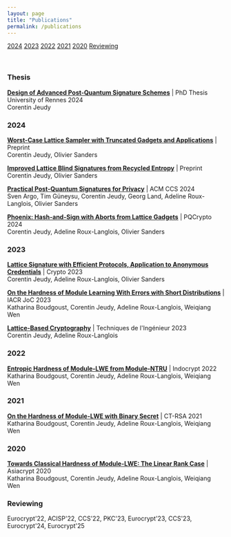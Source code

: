 ```yaml
---
layout: page
title: "Publications"
permalink: /publications
---
```


[<span class="mydate">2024</span>](/publications/#2024) [<span class="mydate">2023</span>](/publications/#2023) [<span class="mydate">2022</span>](/publications/#2022) [<span class="mydate">2021</span>](/publications/#2021) [<span class="mydate">2020</span>](/publications/#2020) [<span class="mydate">Reviewing</span>](/publications/#reviewing)  

<br>

### Thesis

[**Design of Advanced Post-Quantum Signature Schemes**](/publications/design_of_advanced_post_quantum_signature_schemes) | <span class="conf">PhD Thesis University of Rennes 2024</span>  
<span class="authors">Corentin Jeudy</span>   

### 2024

[**Worst-Case Lattice Sampler with Truncated Gadgets and Applications**](/publications/worst-case_lattice_sampler_with_truncated_gadgets_and_applications) | <span class="conf">Preprint</span>    
<span class="authors">Corentin Jeudy, Olivier Sanders</span>   

[**Improved Lattice Blind Signatures from Recycled Entropy**](/publications/improved_lattice_blind_signatures_from_recycled_entropy) | <span class="conf">Preprint</span>    
<span class="authors">Corentin Jeudy, Olivier Sanders</span>  

[**Practical Post-Quantum Signatures for Privacy**](/publications/practical_post_quantum_signatures_for_privacy) | <span class="conf">ACM CCS 2024</span>  
<span class="authors">Sven Argo, Tim Güneysu, Corentin Jeudy, Georg Land, Adeline Roux-Langlois, Olivier Sanders</span>  

[**Phoenix: Hash-and-Sign with Aborts from Lattice Gadgets**](/publications/phoenix_hash_and_sign_with_aborts_from_lattice_gadgets) | <span class="conf">PQCrypto 2024</span>    
<span class="authors">Corentin Jeudy, Adeline Roux-Langlois, Olivier Sanders</span>  

### 2023

[**Lattice Signature with Efficient Protocols, Application to Anonymous Credentials**](/publications/lattice_signature_with_efficient_protocols_application_to_anonymous_credentials) | <span class="conf">Crypto 2023</span>  
<span class="authors">Corentin Jeudy, Adeline Roux-Langlois, Olivier Sanders</span>  

[**On the Hardness of Module Learning With Errors with Short Distributions**](/publications/on_the_hardness_of_module_learning_with_errors_with_short_distributions) | <span class="conf">IACR JoC 2023</span>    
<span class="authors">Katharina Boudgoust, Corentin Jeudy, Adeline Roux-Langlois, Weiqiang Wen</span>  

[**Lattice-Based Cryptography**](/publications/lattice-based_cryptography) | <span class="conf">Techniques de l'Ingénieur 2023</span>  
<span class="authors">Corentin Jeudy, Adeline Roux-Langlois</span>  

### 2022

[**Entropic Hardness of Module-LWE from Module-NTRU**](/publications/entropic_hardness_of_module-lwe_from_module-ntru) | <span class="conf">Indocrypt 2022</span>    
<span class="authors">Katharina Boudgoust, Corentin Jeudy, Adeline Roux-Langlois, Weiqiang Wen</span>  

### 2021  

[**On the Hardness of Module-LWE with Binary Secret**](/publications/on_the_hardness_of_module-lwe_with_binary_secret) | <span class="conf">CT-RSA 2021</span>    
<span class="authors">Katharina Boudgoust, Corentin Jeudy, Adeline Roux-Langlois, Weiqiang Wen</span>  

### 2020  

[**Towards Classical Hardness of Module-LWE: The Linear Rank Case**](/publications/towards_classical_hardness_of_module-lwe_the_linear_rank_case) | <span class="conf">Asiacrypt 2020</span>   
<span class="authors">Katharina Boudgoust, Corentin Jeudy, Adeline Roux-Langlois, Weiqiang Wen</span>  


### Reviewing

Eurocrypt'22, ACISP'22, CCS'22, PKC'23, Eurocrypt'23, CCS'23, Eurocrypt'24, Eurocrypt'25  